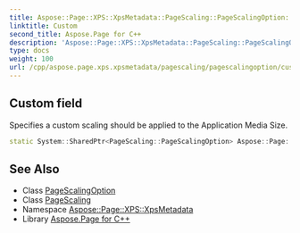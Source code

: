 ```yaml
---
title: Aspose::Page::XPS::XpsMetadata::PageScaling::PageScalingOption::Custom field
linktitle: Custom
second_title: Aspose.Page for C++
description: 'Aspose::Page::XPS::XpsMetadata::PageScaling::PageScalingOption::Custom field. Specifies a custom scaling should be applied to the Application Media Size in C++.'
type: docs
weight: 100
url: /cpp/aspose.page.xps.xpsmetadata/pagescaling/pagescalingoption/custom/
---
```

## Custom field


Specifies a custom scaling should be applied to the Application Media Size.

```cpp
static System::SharedPtr<PageScaling::PageScalingOption> Aspose::Page::XPS::XpsMetadata::PageScaling::PageScalingOption::Custom
```

## See Also

* Class [PageScalingOption](../)
* Class [PageScaling](../../)
* Namespace [Aspose::Page::XPS::XpsMetadata](../../../)
* Library [Aspose.Page for C++](../../../../)

